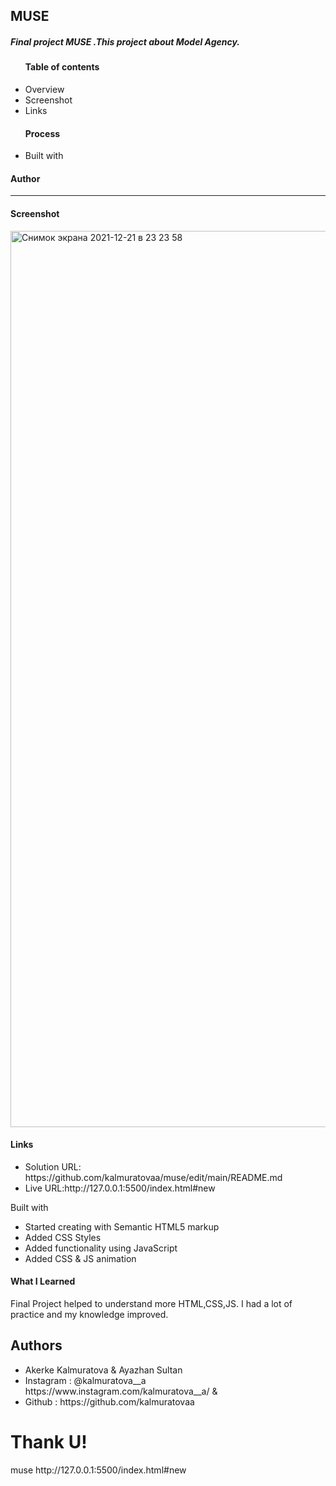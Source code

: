 <h2>MUSE</h2>
<h5> Final project MUSE .This project about Model Agency.</h5>

<ul>
  <h4>Table of contents</h4>
    <li> Overview</li>
    <li> Screenshot</li>
    <li> Links</li>
  </ul>
  <ul>
  <h4>Process</h4>
    <li>Built with  </li>
  </ul>
<h4>Author</h4>
<hr>
<h4>Screenshot</h4>
<img width="1434" alt="Снимок экрана 2021-12-21 в 23 23 58" src="https://user-images.githubusercontent.com/91882570/146972603-84abbbad-f435-41aa-b78d-c7a08e206bc9.png">
<h4>Links</h4>
<ul>
    <li> Solution URL: https://github.com/kalmuratovaa/muse/edit/main/README.md</li>
    <li> Live URL:http://127.0.0.1:5500/index.html#new
 </li>
  </ul>
  Built with
 <ul>
  <li>Started creating with Semantic HTML5 markup</li>
  <li>Added CSS Styles</li>
  <li>Added functionality using JavaScript</li>
  <li>Added CSS & JS animation</li>
  </ul>
 <h4>What I Learned</h4>
 <p> Final Project helped to understand more HTML,CSS,JS. I had a lot of practice and my knowledge improved.
 <h2>Authors</h2>
 <ul>
    <li> Akerke Kalmuratova & Ayazhan Sultan </li>
    <li> Instagram : @kalmuratova__a https://www.instagram.com/kalmuratova__a/ & </li>
    <li> Github : https://github.com/kalmuratovaa </li>
  </ul>
  <h1>Thank U!</h1>
muse
http://127.0.0.1:5500/index.html#new
